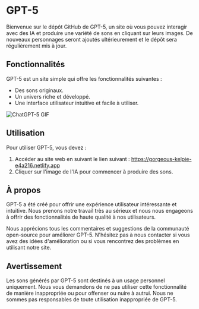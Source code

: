 # GPT-5

Bienvenue sur le dépôt GitHub de GPT-5, un site où vous pouvez interagir avec des IA et produire une variété de sons en cliquant sur leurs images. De nouveaux personnages seront ajoutés ultérieurement et le dépôt sera régulièrement mis à jour.

## Fonctionnalités

GPT-5 est un site simple qui offre les fonctionnalités suivantes :

- Des sons originaux.
- Un univers riche et développé.
- Une interface utilisateur intuitive et facile à utiliser.

![ChatGPT-5 GIF](https://github.com/CVL-debug/ChatGPT5/blob/main/Pres.gif)

## Utilisation

Pour utiliser GPT-5, vous devez :

1. Accéder au site web en suivant le lien suivant : https://gorgeous-kelpie-e4a216.netlify.app
2. Cliquer sur l'image de l'IA pour commencer à produire des sons.

## À propos

GPT-5 a été créé pour offrir une expérience utilisateur intéressante et intuitive. Nous prenons notre travail très au sérieux et nous nous engageons à offrir des fonctionnalités de haute qualité à nos utilisateurs.

Nous apprécions tous les commentaires et suggestions de la communauté open-source pour améliorer GPT-5. N'hésitez pas à nous contacter si vous avez des idées d'amélioration ou si vous rencontrez des problèmes en utilisant notre site.
 
## Avertissement
 
Les sons générés par GPT-5 sont destinés à un usage personnel uniquement. Nous vous demandons de ne pas utiliser cette fonctionnalité de manière inappropriée ou pour offenser ou nuire à autrui. Nous ne sommes pas responsables de toute utilisation inappropriée de GPT-5.
